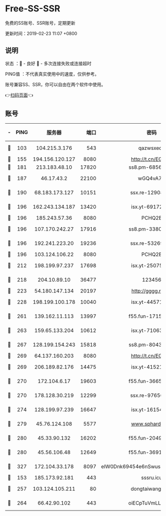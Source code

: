# Free-SS-SSR

免费的SS账号、SSR账号，定期更新

更新时间：2019-02-23 11:07 +0800

## 说明

状态     ：🙂 - 良好 🙁 - 多次连接失败或连接超时

PING值   ：不代表真实使用中的速度，仅供参考。

账号兼容SS、SSR，你可以自由在两个软件中使用。

👉[扫码页面](https://liesauer.github.io/free-ss-ssr.github.io/)👈

## 账号

|-|PING|服务器|端口|密码|加密方式|区域|
|:----:|:----:|:-----:|-----:|:----:|:----:|:----:|
|🙂|103|104.215.3.176|543|qazwsxedc|aes-256-gcm|JP|
|🙂|155|194.156.120.127|8080|http://t.cn/EGJIyrl|rc4-md5|RU|
|🙂|181|213.183.48.10|17820|ss8.pm-68560247|rc4-md5|RU|
|🙂|187|46.17.43.2|22100|wGQ4vA7D|aes-256-gcm|RU|
|🙂|190|68.183.173.127|10151|ssx.re-12908740|aes-256-cfb|US|
|🙂|196|162.243.134.187|13420|isx.yt-69172520|aes-256-cfb|US|
|🙂|196|185.243.57.36|8080|PCHQ2E|rc4-md5|US|
|🙂|196|107.170.242.27|17916|ss8.pm-33807942|aes-256-cfb|US|
|🙂|196|192.241.223.20|19236|ssx.re-53269147|aes-256-cfb|US|
|🙂|196|103.124.106.22|8080|PCHQ2E|rc4-md5|US|
|🙂|212|198.199.97.237|17698|isx.yt-25075255|aes-256-cfb|US|
|🙂|218|204.10.89.10|36477|123456|aes-256-cfb|US|
|🙂|223|54.180.147.134|20197|http://gggg.rocks|chacha20|KR|
|🙂|228|198.199.100.178|10040|isx.yt-44571737|aes-256-cfb|US|
|🙂|261|139.162.11.113|13997|f55.fun-17151617|aes-256-cfb|SG|
|🙂|263|159.65.133.204|10612|isx.yt-71063430|aes-256-cfb|SG|
|🙂|267|128.199.154.243|15818|ss8.pm-80438797|aes-256-cfb|SG|
|🙂|269|64.137.160.203|8080|http://t.cn/EGJIyrl|rc4-md5|CA|
|🙂|269|206.189.82.176|14475|isx.yt-41521441|aes-256-cfb|SG|
|🙂|270|172.104.6.17|19603|f55.fun-36655557|aes-256-cfb|US|
|🙂|270|178.128.30.219|12299|ssx.re-97656059|aes-256-cfb|SG|
|🙂|274|128.199.97.239|16647|isx.yt-16154588|aes-256-cfb|SG|
|🙂|279|45.76.124.108|5577|www.sphard.com|aes-256-cfb|AU|
|🙂|280|45.33.90.132|16202|f55.fun-20490140|aes-256-cfb|US|
|🙂|280|45.56.106.48|12649|f55.fun-36914510|aes-256-cfb|US|
|🙂|327|172.104.33.178|8097|eIW0Dnk69454e6nSwuspv9DmS201tQ0D|aes-256-cfb|SG|
|🙂|153|185.173.92.181|443|sssru.icu|rc4-md5|RU|
|🙂|257|103.124.105.211|80|dongtaiwang.com|aes-256-cfb|US|
|🙂|264|66.42.90.102|443|oiECpTuVmLLxk4Ts|aes-256-cfb|US|
